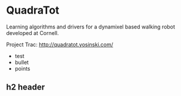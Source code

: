QuadraTot
===============

Learning algorithms and drivers for a dynamixel based walking robot developed at Cornell.

Project Trac: http://quadratot.yosinski.com/

- test
- bullet
- points

h2 header 
------------
